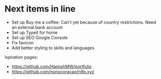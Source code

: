 # Next items in line

- Set up Buy me a coffee: Can't yet because of country restrictions. Need an external bank account
- Set up Typeit for home
- Set up SEO Google Console
- Fix favicon
- Add better styling to skills and languages

Ispiration pages:

- <https://github.com/HamishMW/portfolio>
- <https://github.com/nunocoracao/n9o.xyz>
